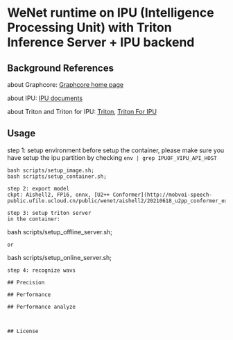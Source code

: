 # WeNet runtime on IPU (Intelligence Processing Unit) with Triton Inference Server + IPU backend 

## Background References

about Graphcore: [Graphcore home page](https://www.graphcore.ai)

about IPU: [IPU documents](https://docs.graphcore.ai/en/latest/)

about Triton and Triton for IPU: [Triton](https://github.com/triton-inference-server/server), [Triton For IPU](https://docs.graphcore.ai/projects/poplar-triton-backend/en/latest/introduction.html)


## Usage

step 1: setup environment
before setup the container, please make sure you have setup the ipu partition by checking `env | grep IPUOF_VIPU_API_HOST`

```
bash scripts/setup_image.sh;
bash scripts/setup_container.sh;
```

```
step 2: export model
ckpt: Aishell2, FP16, onnx, [U2++ Conformer](http://mobvoi-speech-public.ufile.ucloud.cn/public/wenet/aishell2/20210618_u2pp_conformer_exp.tar.gz)
```
```
step 3: setup triton server
in the container:
```
bash scripts/setup_offline_server.sh;
```
or
```
bash scripts/setup_online_server.sh;
```
step 4: recognize wavs
```
```
## Precision
```
```
## Performance
```
```
## Performance analyze
```
```


## License


